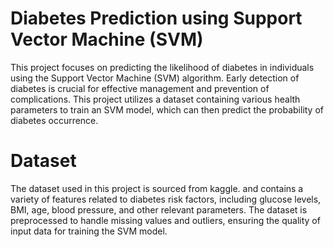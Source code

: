
# Diabetes Prediction using Support Vector Machine (SVM)
This project focuses on predicting the likelihood of diabetes in individuals using the Support Vector Machine (SVM) algorithm. Early detection of diabetes is crucial for effective management and prevention of complications. This project utilizes a dataset containing various health parameters to train an SVM model, which can then predict the probability of diabetes occurrence.

# Dataset
The dataset used in this project is sourced from kaggle. and contains a variety of features related to diabetes risk factors, including glucose levels, BMI, age, blood pressure, and other relevant parameters. The dataset is preprocessed to handle missing values and outliers, ensuring the quality of input data for training the SVM model.
